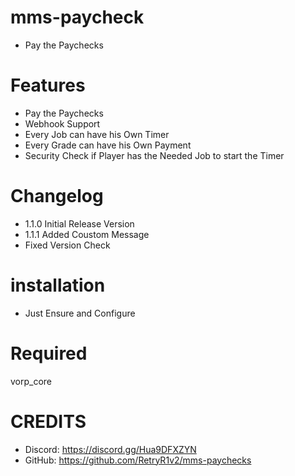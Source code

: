 # mms-paycheck

- Pay the Paychecks

# Features
 
- Pay the Paychecks
- Webhook Support
- Every Job can have his Own Timer 
- Every Grade can have his Own Payment
- Security Check if Player has the Needed Job to start the Timer



# Changelog

- 1.1.0 Initial Release Version
- 1.1.1 Added Coustom Message
- Fixed Version Check

# installation 

- Just Ensure and Configure

# Required

vorp_core


# CREDITS
- Discord: https://discord.gg/Hua9DFXZYN
- GitHub: https://github.com/RetryR1v2/mms-paychecks